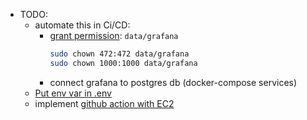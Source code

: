 - TODO: 
  - automate this in Ci/CD: 
    - [grant permission][1]: `data/grafana`
        ```bash
        sudo chown 472:472 data/grafana 
        sudo chown 1000:1000 data/grafana 
        ```
    - connect grafana to postgres db (docker-compose services)
  - [Put env var in .env][2]
  - implement [github action with EC2][3]

[1]: https://community.grafana.com/t/mkdir-cant-create-directory-var-lib-grafana-plugins-permission-denied/68342
[2]: https://www.programonaut.com/how-to-use-postgresql-for-the-grafana-configuration-in-docker/
[3]: https://lightrains.com/blogs/deploy-aws-ec2-using-github-actions
